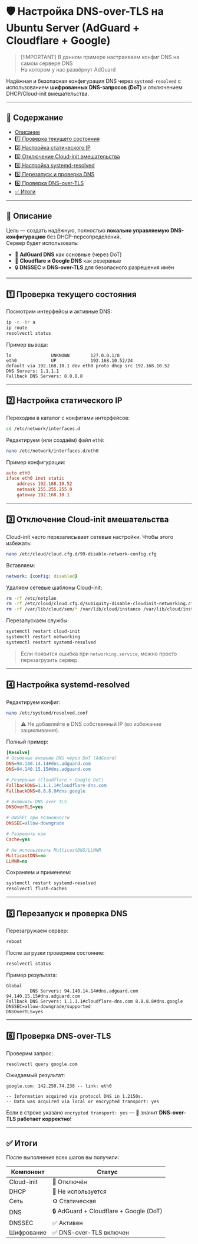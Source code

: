# 🛡️ Настройка DNS-over-TLS на Ubuntu Server (AdGuard + Cloudflare + Google)

> \[!IMPORTANT]
> В данном примере настраиваем конфиг DNS на самом сервере DNS <br> 
> На котором у нас развёрнут AdGuard

Надёжная и безопасная конфигурация DNS через `systemd-resolved` с использованием **шифрованных DNS-запросов (DoT)** и отключением DHCP/Cloud-init вмешательства.

---

## 📑 Содержание

- [Описание](#описание)
- [1️⃣ Проверка текущего состояния](#проверка-текущего-состояния)
- [2️⃣ Настройка статического IP](#настройка-статического-ip)
- [3️⃣ Отключение Cloud-init вмешательства](#отключение-cloud-init-вмешательства)
- [4️⃣ Настройка systemd-resolved](#настройка-systemd-resolved)
- [5️⃣ Перезапуск и проверка DNS](#перезапуск-и-проверка-dns)
- [6️⃣ Проверка DNS-over-TLS](#проверка-dns-over-tls)
- [✅ Итоги](#итоги)

---

## 📘 Описание <a id="описание"></a>

Цель — создать надёжную, полностью **локально управляемую DNS-конфигурацию** без DHCP-переопределений.  
Сервер будет использовать:
- 🔹 **AdGuard DNS** как основные (через DoT)  
- 🔹 **Cloudflare и Google DNS** как резервные  
- 🔒 **DNSSEC** и **DNS-over-TLS** для безопасного разрешения имён  

---

## 1️⃣ Проверка текущего состояния <a id="проверка-текущего-состояния"></a>

Посмотрим интерфейсы и активные DNS:

```bash
ip -c -br a
ip route
resolvectl status
````

Пример вывода:

```
lo               UNKNOWN        127.0.0.1/8
eth0             UP             192.168.10.52/24
default via 192.168.10.1 dev eth0 proto dhcp src 192.168.10.52
DNS Servers: 1.1.1.1
Fallback DNS Servers: 8.8.8.8
```

---

## 2️⃣ Настройка статического IP <a id="настройка-статического-ip"></a>

Переходим в каталог с конфигами интерфейсов:

```bash
cd /etc/network/interfaces.d
```

Редактируем (или создаём) файл `eth0`:

```bash
nano /etc/network/interfaces.d/eth0
```

Пример конфигурации:

```ini
auto eth0
iface eth0 inet static
    address 192.168.10.52
    netmask 255.255.255.0
    gateway 192.168.10.1
```

---

## 3️⃣ Отключение Cloud-init вмешательства <a id="отключение-cloud-init-вмешательства"></a>

Cloud-init часто перезаписывает сетевые настройки. Чтобы этого избежать:

```bash
nano /etc/cloud/cloud.cfg.d/99-disable-network-config.cfg
```

Вставляем:

```yaml
network: {config: disabled}
```

Удаляем сетевые шаблоны Cloud-init:

```bash
rm -rf /etc/netplan
rm -rf /etc/cloud/cloud.cfg.d/subiquity-disable-cloudinit-networking.cfg
rm -rf /var/lib/cloud/sem/* /var/lib/cloud/instance /var/lib/cloud/instances/*
```

Перезапускаем службы:

```bash
systemctl restart cloud-init
systemctl restart networking
systemctl restart systemd-resolved
```

> Если появится ошибка при `networking.service`, можно просто перезагрузить сервер.

---

## 4️⃣ Настройка systemd-resolved <a id="настройка-systemd-resolved"></a>

Редактируем конфиг:

```bash
nano /etc/systemd/resolved.conf
```

> ⚠️ Не добавляйте в DNS собственный IP (во избежание зацикливания).

Полный пример:

```ini
[Resolve]
# Основные внешние DNS через DoT (AdGuard)
DNS=94.140.14.14#dns.adguard.com
DNS=94.140.15.15#dns.adguard.com

# Резервные (Cloudflare + Google DoT)
FallbackDNS=1.1.1.1#cloudflare-dns.com
FallbackDNS=8.8.8.8#dns.google

# Включить DNS over TLS
DNSOverTLS=yes

# DNSSEC при возможности
DNSSEC=allow-downgrade

# Разрешить кэш
Cache=yes

# Не использовать MulticastDNS/LLMNR
MulticastDNS=no
LLMNR=no
```

Сохраняем и применяем:

```bash
systemctl restart systemd-resolved
resolvectl flush-caches
```

---

## 5️⃣ Перезапуск и проверка DNS <a id="перезапуск-и-проверка-dns"></a>

Перезагружаем сервер:

```bash
reboot
```

После загрузки проверяем состояние:

```bash
resolvectl status
```

Пример результата:

```
Global
         DNS Servers: 94.140.14.14#dns.adguard.com 94.140.15.15#dns.adguard.com
Fallback DNS Servers: 1.1.1.1#cloudflare-dns.com 8.8.8.8#dns.google
DNSSEC=allow-downgrade/supported
DNSOverTLS=yes
```

---

## 6️⃣ Проверка DNS-over-TLS <a id="проверка-dns-over-tls"></a>

Проверим запрос:

```bash
resolvectl query google.com
```

Ожидаемый результат:

```
google.com: 142.250.74.238 -- link: eth0

-- Information acquired via protocol DNS in 1.2150s.
-- Data was acquired via local or encrypted transport: yes
```

Если в строке указано `encrypted transport: yes` —
🎉 значит **DNS-over-TLS работает корректно**!

---

## ✅ Итоги <a id="итоги"></a>

После выполнения всех шагов вы получили:

| Компонент  | Статус                                 |
| ---------- | -------------------------------------- |
| Cloud-init | 🚫 Отключён                            |
| DHCP       | 🚫 Не используется                     |
| Сеть       | ⚙️ Статическая                         |
| DNS        | 🔒 AdGuard + Cloudflare + Google (DoT) |
| DNSSEC     | ✅ Активен                              |
| Шифрование | ✅ DNS-over-TLS включен                 |

